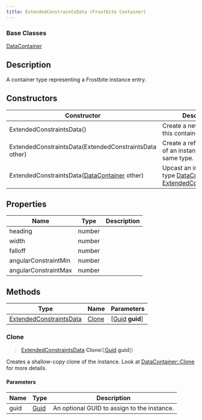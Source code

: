 ```yaml
---
title: ExtendedConstraintsData (Frostbite Container)
---
```

### Base Classes

[DataContainer](/vext/ref/cls/shr/datacontainer)

## Description

A container type representing a Frostbite instance entry.

## Constructors

| Constructor                                                                        | Description                                                                                                                           |
| ---------------------------------------------------------------------------------- | ------------------------------------------------------------------------------------------------------------------------------------- |
| ExtendedConstraintsData()                                                          | Create a new instance of this container type.                                                                                         |
| ExtendedConstraintsData(ExtendedConstraintsData other)                             | Create a reference copy of an instance of the same type.                                                                              |
| ExtendedConstraintsData([DataContainer](/vext/ref/cls/shr/datacontainer) other) | Upcast an instance of type [DataContainer](/vext/ref/cls/shr/datacontainer) to [ExtendedConstraintsData](ExtendedConstraintsData). |

## Properties

| Name                 | Type   | Description |
| -------------------- | ------ | ----------- |
| heading              | number |             |
| width                | number |             |
| falloff              | number |             |
| angularConstraintMin | number |             |
| angularConstraintMax | number |             |

## Methods

| Type                                               | Name            | Parameters                                     |
| -------------------------------------------------- | --------------- | ---------------------------------------------- |
| [ExtendedConstraintsData](ExtendedConstraintsData) | [Clone](#clone) | \[[Guid](/vext/ref/cls/shr/guid) **guid**\] |

### Clone

> [ExtendedConstraintsData](ExtendedConstraintsData) **Clone**(\[[Guid](/vext/ref/cls/shr/guid) **guid**\])

Creates a shallow-copy clone of the instance. Look at [DataContainer::Clone](/vext/ref/cls/shr/datacontainer#clone) for more details.

#### Parameters

| Name | Type         | Description                                 |
| ---- | ------------ | ------------------------------------------- |
| guid | [Guid](Guid) | An optional GUID to assign to the instance. |
